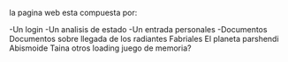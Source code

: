 la pagina web esta compuesta por:

-Un login
-Un analisis de estado
-Un entrada personales
-Documentos
    Documentos sobre llegada de los radiantes
    Fabriales
    El planeta
        parshendi
        Abismoide
        Taina
        otros
loading
juego de memoria?